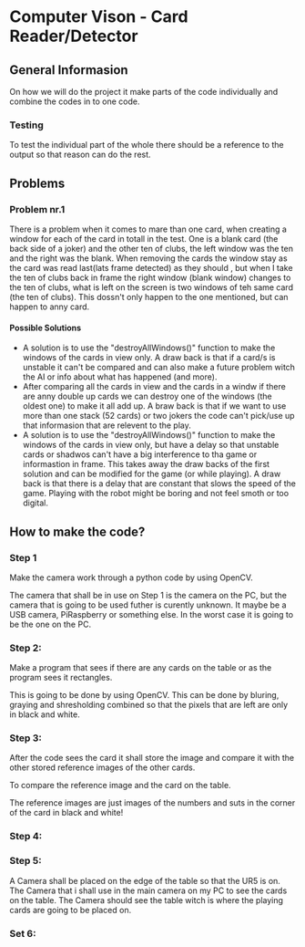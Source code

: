 # Computer Vison - Card Reader/Detector

## General Informasion

On how we will do the project it make parts of the code individually
and combine the codes in to one code.

### Testing

To test the individual part of the whole there should be a reference to 
the output so that reason can do the rest.

## Problems

### Problem nr.1

There is a problem when it comes to mare than one card, when creating a window for each of the card in totall in the test.
One is a blank card (the back side of a joker) and the other ten of clubs, the left window was the ten and the right was the blank.
When removing the cards the window stay as the card was read last(lats frame detected) as they should , but when I take the ten of clubs back in frame the right window (blank window)
changes to the ten of clubs, what is left on the screen is two windows of teh same card (the ten of clubs). This dossn't only happen to the one mentioned, but can happen to anny card.


#### Possible Solutions

- A solution is to use the "destroyAllWindows()" function to make the windows of the cards in view only.
    A draw back is that if a card/s is unstable it can't be compared and can also make a future problem witch the AI or info about what has happened (and more).
- After comparing all the cards in view and the cards in a windw if there are anny double up cards we can destroy one of the windows (the oldest one) to make it all add up.
    A braw back is that if we want to use more than one stack (52 cards) or two jokers the code can't pick/use up that informasion that are relevent to the play.
- A solution is to use the "destroyAllWindows()" function to make the windows of the cards in view only, but have a delay so that unstable cards or shadwos can't have a big interference
  to tha game or informastion in frame. This takes away the draw backs of the first solution and can be modified for the game (or while playing).
    A draw back is that there is a delay that are constant that slows the speed of the game. Playing with the robot might be boring and not feel smoth or too digital.
    
## How to make the code?

### Step 1

Make the camera work through a python code by using OpenCV.

The camera that shall be in use on Step 1 is the camera on the PC,
but the camera that is going to be used futher is curently unknown. 
It maybe be a USB camera, PiRaspberry or something else.
In the worst case it is going to be the one on the PC.

### Step 2:

Make a program that sees if there are any cards on the table or as the program sees it rectangles. 

This is going to be done by using OpenCV.
This can be done by bluring, graying and shresholding combined 
so that the pixels that are left are only in black and white.


### Step 3:

After the code sees the card it shall store the image and compare it 
with the other stored reference images of the other cards. 

To compare the reference image and the card on the table. 

The reference images are just images of the numbers and suts in the corner of the card in black and white!

### Step 4:



### Step 5:

A Camera shall be placed on the edge of the table so that the UR5 is on.
The Camera that i shall use in the main camera on my PC to see the cards on the table.
The Camera should see the table witch is where the playing cards are going to be placed on.

### Set 6:




